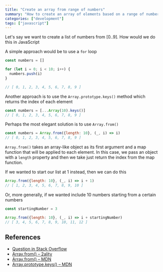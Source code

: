 ```yaml
---
title: "Create an array from range of numbers"
summary: "How to create an array of elements based on a range of numbers in JavaScript"
categories: ["development"]
tags: ["javascript"]
---
```


Let's say we want to create a list of numbers from [0..9]. How would we do this in JavaScript

A simple approach would be to use a `for` loop

```js
const numbers = []

for (let i = 0; i < 10; i++) {
  numbers.push(i)
}

// [ 0, 1, 2, 3, 4, 5, 6, 7, 8, 9 ]
```

Another approach is to use the `Array.prototype.keys()` method which returns the index of each element


```js
const numbers = [...Array(10).keys()]
// [ 0, 1, 2, 3, 4, 5, 6, 7, 8, 9 ]
```

Perhaps the most elegant solution is to use `Array.from()`

```js
const numbers = Array.from({length: 10}, (_, i) => i)
// [ 0, 1, 2, 3, 4, 5, 6, 7, 8, 9 ]
```

`Array.from()` takes an array-like object as its first argument and a map function that will be applied to each element. In this case, we pass an object with a `length` property and then we take just return the index from the map function. 

If we wanted to start our list at 1 instead, then we can do this

```js
Array.from({length: 10}, (_, i) => i + 1) 
// [ 1, 2, 3, 4, 5, 6, 7, 8, 9, 10 ]
```

Or, more generally, if we wanted include 10 numbers starting from a certain numbers

```js
const startingNumber = 3

Array.from({length: 10}, (_, i) => i + startingNumber)
// [ 3, 4, 5, 6, 7, 8, 9, 10, 11, 12 ]
```

## References

- [Question in Stack Overflow](https://stackoverflow.com/questions/3895478/does-javascript-have-a-method-like-range-to-generate-a-range-within-the-supp#10050831)
- [Array.from() – 2ality](https://2ality.com/2014/05/es6-array-methods.html#array.from(arraylike%2C-mapfunc%3F%2C-thisarg%3F))
- [Array.from() – MDN](https://developer.mozilla.org/en-US/docs/Web/JavaScript/Reference/Global_Objects/Array/from)
- [Array.prototype.keys() – MDN](https://developer.mozilla.org/en-US/docs/Web/JavaScript/Reference/Global_Objects/Array/keys)
